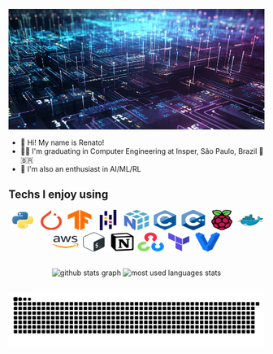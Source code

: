 ![Banner](img/banner.png)

- 👋 Hi! My name is Renato!
- 👨‍🎓 I'm graduating in Computer Engineering at Insper, São Paulo, Brazil 🦊 🇧🇷
- 🤖 I'm also an enthusiast in AI/ML/RL

##

## Techs I enjoy using

<!---
Icons source: https://github.com/devicons/devicon/tree/master/icons
--->

<div align="center">
    <img src="https://raw.githubusercontent.com/devicons/devicon/master/icons/python/python-original.svg" height="40" width="52" alt="python logo"  />
    <img src="https://raw.githubusercontent.com/devicons/devicon/master/icons/pytorch/pytorch-original.svg" height="40" width="52" alt="pytorch logo"/>
    <img src="https://raw.githubusercontent.com/devicons/devicon/master/icons/tensorflow/tensorflow-original.svg" height="40" width="52" alt="tensorflow logo"  />
    <img src="https://raw.githubusercontent.com/devicons/devicon/master/icons/pandas/pandas-original.svg" height="40" width="52" alt="pandas logo"  />
    <img src="https://raw.githubusercontent.com/devicons/devicon/master/icons/numpy/numpy-original.svg" height="40" width="52" alt="numpy logo"  />
    <img src="https://raw.githubusercontent.com/devicons/devicon/master/icons/c/c-original.svg" height="40" width="52" alt="c logo"  />
    <img src="https://raw.githubusercontent.com/devicons/devicon/master/icons/cplusplus/cplusplus-original.svg" height="40" width="52" alt="cplusplus logo"  />
    <img src="https://raw.githubusercontent.com/devicons/devicon/master/icons/raspberrypi/raspberrypi-original.svg" height="40" width="52" alt="raspberrypi logo"  />
    <img src="https://raw.githubusercontent.com/devicons/devicon/master/icons/docker/docker-original.svg" height="40" width="52" alt="docker logo"  />
    <img src="https://raw.githubusercontent.com/devicons/devicon/master/icons/amazonwebservices/amazonwebservices-original-wordmark.svg" height="40" width="52" alt="aws logo"  />
    <img src="https://raw.githubusercontent.com/devicons/devicon/master/icons/bash/bash-original.svg" height="40" width="52" alt="bash logo"  />
    <img src="https://raw.githubusercontent.com/devicons/devicon/master/icons/notion/notion-original.svg" height="40" width="52" alt="notion logo"  />
    <img src="https://raw.githubusercontent.com/devicons/devicon/master/icons/opencv/opencv-original.svg" height="40" width="52" alt="opencv logo"  />
    <img src="https://raw.githubusercontent.com/devicons/devicon/master/icons/terraform/terraform-original.svg" height="40" width="52" alt="terraform logo"  />
    <img src="https://raw.githubusercontent.com/devicons/devicon/master/icons/vagrant/vagrant-original.svg" height="40" width="52" alt="vagrant logo"  />
</div>

##

<div align="center">
    <img src="https://github-readme-stats.vercel.app/api?username=renatex333&show_icons=true&theme=tokyonight" width=500  alt="github stats graph"/>
    <img src="https://github-readme-stats.vercel.app/api/top-langs/?username=renatex333&hide=ShaderLab&hide_title=true&hide_border=true&layout=compact&langs_count=8&theme=tokyonight" width=500 alt="most used languages stats" >
</div>
    
##

![Snake animation](https://github.com/renatex333/renatex333/blob/output/github-contribution-grid-snake.svg)
